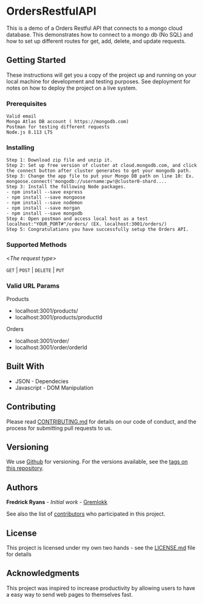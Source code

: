 # OrdersRestfulAPI

This is a demo of a Orders Restful API that connects to a mongo cloud database. This demonstrates how to connect to a mongo db (No SQL) and how to set up different routes for get, add, delete, and update requests.

## Getting Started

These instructions will get you a copy of the project up and running on your local machine for development and testing purposes. See deployment for notes on how to deploy the project on a live system.

### Prerequisites

```
Valid email
Mongo Atlas DB account ( https://mongodb.com)
Postman for testing different requests
Node.js 8.113 LTS
```

### Installing

```
Step 1: Download zip file and unzip it.
Step 2: Set up free version of cluster at cloud.mongodb.com, and click the connect button after cluster generates to get your mongodb path.
Step 3: Change the app file to put your Mongo DB path on line 10: Ex. mongoose.connect('mongodb://username:pw!@cluster0-shard....
Step 3: Install the following Node packages.
- npm install --save express
- npm install --save mongoose
- npm install --save nodemon
- npm install --save morgan
- npm install --save mongodb 
Step 4: Open postman and access local host as a test localhost:"YOUR_PORT#"/orders/ (EX. localhost:3001/orders/)
Step 5: Congratulations you have successfully setup the Orders API.
```

### Supported Methods
  
  <_The request type_>

  `GET` | `POST` | `DELETE` | `PUT`
  
### Valid URL Params

Products
* localhost:3001/products/
* localhost:3001/products/productId

Orders
* localhost:3001/order/
* localhost:3001/order/orderId

## Built With

* JSON - Dependecies 
* Javascript - DOM Manipulation

## Contributing

Please read [CONTRIBUTING.md](https://github.com/gremlokk) for details on our code of conduct, and the process for submitting pull requests to us.

## Versioning

We use [Github](http://github.com) for versioning. For the versions available, see the [tags on this repository](https://github.com/your/project/tags). 

## Authors

**Fredrick Ryans** - *Initial work* - [Gremlokk](https://github.com/gremlokk)

See also the list of [contributors](https://github.com/your/project/contributors) who participated in this project.

## License

This project is licensed under my own two hands - see the [LICENSE.md](LICENSE.md) file for details

## Acknowledgments

This project was inspired to increase productivity by allowing users to have a easy way to send web pages to themselves fast.

